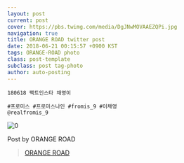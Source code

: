 ```yaml
---
layout: post
current: post
cover: https://pbs.twimg.com/media/DgJNwMOVAAEZQPi.jpg
navigation: true
title: ORANGE ROAD twitter post
date: 2018-06-21 00:15:57 +0900 KST
tags: ORANGE-ROAD photo
class: post-template
subclass: post tag-photo
author: auto-posting
---
```


```  
180618 팩트인스타 채영이  
  
#프로미스 #프로미스나인 #fromis_9 #이채영  
@realfromis_9  

```

![0](https://pbs.twimg.com/media/DgJNwMOVAAEZQPi.jpg)


Post by ORANGE ROAD

> [ORANGE ROAD](https://twitter.com/OrangeRoad8)